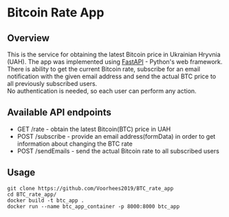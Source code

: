 # Bitcoin Rate App
## Overview
This is the service for obtaining the latest Bitcoin price in Ukrainian Hryvnia (UAH).
The app was implemented using [FastAPI](https://fastapi.tiangolo.com/) - Python's web framework. <br>
There is ability to get the current Bitcoin rate, subscribe for an email notification with the given email address and send the actual BTC price to all previously subscribed users.<br>
No authentication is needed, so each user can perform any action.

## Available API endpoints
+ GET /rate - obtain the latest Bitcoin(BTC) price in UAH
+ POST /subscribe - provide an email address(formData) in order to get information about changing the BTC rate
+ POST /sendEmails - send the actual Bitcoin rate to all subscribed users

## Usage
```
git clone https://github.com/Voorhees2019/BTC_rate_app
cd BTC_rate_app/
docker build -t btc_app .
docker run --name btc_app_container -p 8000:8000 btc_app
```
